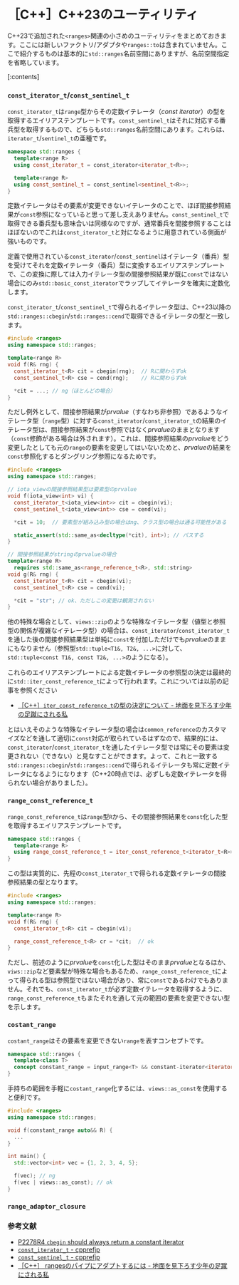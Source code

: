 #  ［C++］C++23<ranges>のユーティリティ

C++23で追加された`<ranges>`関連の小さめのユーティリティをまとめておきます。ここには新しいファクトリ/アダプタや`ranges::to`は含まれていません。ここで紹介するものは基本的に`std::ranges`名前空間にありますが、名前空間指定を省略しています。

[:contents]

### `const_iterator_t`/`const_sentinel_t`

`const_iterator_t`は`range`型からその定数イテレータ（*const iterator*）の型を取得するエイリアステンプレートです。`const_sentinel_t`はそれに対応する番兵型を取得するもので、どちらも`std::ranges`名前空間にあります。これらは、`iterator_t`/`sentinel_t`の亜種です。

```cpp
namespace std::ranges {
  template<range R>
  using const_iterator_t = const_iterator<iterator_t<R>>;

  template<range R>
  using const_sentinel_t = const_sentinel<sentinel_t<R>>;
}
```

定数イテレータはその要素が変更できないイテレータのことで、ほぼ間接参照結果が`const`参照になっていると思って差し支えありません。`const_sentinel_t`で取得できる番兵型も意味合いは同様なのですが、通常番兵を間接参照することはほぼないのでこれは`const_iterator_t`と対になるように用意されている側面が強いものです。

定義で使用されている`const_iterator`/`const_sentinel`はイテレータ（番兵）型を受けてそれを定数イテレータ（番兵）型に変換するエイリアステンプレートで、この変換に際しては入力イテレータ型の間接参照結果が既に`const`ではない場合にのみ`std::basic_const_iterator`でラップしてイテレータを確実に定数化します。

`const_iterator_t`/`const_sentinel_t`で得られるイテレータ型は、C++23以降の`std::ranges::cbegin`/`std::ranges::cend`で取得できるイテレータの型と一致します。

```cpp
#include <ranges>
using namespace std::ranges;

template<range R>
void f(R& rng) {
  const_iterator_t<R> cit = cbegin(rng);  // Rに関わらずok
  const_sentinel_t<R> cse = cend(rng);    // Rに関わらずok

  *cit = ...; // ng（ほとんどの場合）
}
```

ただし例外として、間接参照結果が*prvalue*（すなわち非参照）であるようなイテレータ型（`range`型）に対する`const_iterator`/`const_iterator_t`の結果のイテレータ型は、間接参照結果が`const`参照ではなく*prvalue*のままとなります（`const`修飾がある場合は外されます）。これは、間接参照結果の*prvalue*をどう変更したとしても元の`range`の要素を変更してはいないためと、*prvalue*の結果を`const`参照化するとダングリング参照になるためです。

```cpp
#include <ranges>
using namespace std::ranges;

// iota_viewの間接参照結果型は要素型のprvalue
void f(iota_view<int> vi) {
  const_iterator_t<iota_view<int>> cit = cbegin(vi);
  const_sentinel_t<iota_view<int>> cse = cend(vi);

  *cit = 10;  // 要素型が組み込み型の場合はng、クラス型の場合は通る可能性がある

  static_assert(std::same_as<decltype(*cit), int>); // パスする
}

// 間接参照結果がstringのprvalueの場合
template<range R>
  requires std::same_as<range_reference_t<R>, std::string>
void g(R& rng) {
  const_iterator_t<R> cit = cbegin(vi);
  const_sentinel_t<R> cse = cend(vi);

  *cit = "str"; // ok、ただしこの変更は観測されない
}
```

他の特殊な場合として、`views::zip`のような特殊なイテレータ型（値型と参照型の関係が複雑なイテレータ型）の場合は、`const_iterator`/`const_iterator_t`を通した後の間接参照結果型は単純に`const`を付加しただけでも*prvalue*のままにもなりません（参照型`std::tuple<T1&, T2&, ...>`に対して、`std::tuple<const T1&, const T2&, ...>`のようになる）。

これらのエイリアステンプレートによる定数イテレータの参照型の決定は最終的に`std::iter_const_reference_t`によって行われます。これについては以前の記事を参照ください

- [［C++］`iter_const_reference_t`の型の決定について - 地面を見下ろす少年の足蹴にされる私](https://onihusube.hatenablog.com/entry/2023/04/30/181514)

とはいえそのような特殊なイテレータ型の場合は`common_reference`のカスタマイズなどを通して適切に`const`対応が取られているはずなので、結果的には、`const_iterator`/`const_iterator_t`を通したイテレータ型では常にその要素は変更されない（できない）と見なすことができます。よって、これと一致する`std::ranges::cbegin`/`std::ranges::cend`で得られるイテレータも常に定数イテレータになるようになります（C++20時点では、必ずしも定数イテレータを得られない場合がありました）。

### `range_const_reference_t`

`range_const_reference_t`は`range`型`R`から、その間接参照結果を`const`化した型を取得するエイリアステンプレートです。

```cpp
namespace std::ranges {
  template<range R>
  using range_const_reference_t = iter_const_reference_t<iterator_t<R>>;
}
```

この型は実質的に、先程の`const_iterator_t`で得られる定数イテレータの間接参照結果の型となります。

```cpp
#include <ranges>
using namespace std::ranges;

template<range R>
void f(R& rng) {
  const_iterator_t<R> cit = cbegin(vi);

  range_const_reference_t<R> cr = *cit;  // ok
}
```

ただし、前述のように*prvalue*を`const`化した型はそのまま*prvalue*となるほか、`viws::zip`など要素型が特殊な場合もあるため、`range_const_reference_t`によって得られる型は参照型ではない場合があり、常に`const`であるわけでもありません。それでも、`const_iterator_t`が必ず定数イテレータを取得するように、`range_const_reference_t`もまたそれを通して元の範囲の要素を変更できない型を示します。

### `costant_range`

`costant_range`はその要素を変更できない`range`を表すコンセプトです。

```cpp
namespace std::ranges {
  template<class T>
  concept constant_range = input_range<T> && constant-iterator<iterator_t<T>>;
}
```


手持ちの範囲を手軽に`costant_range`化するには、`views::as_const`を使用すると便利です。

```cpp
#include <ranges>
using namespace std::ranges;

void f(constant_range auto&& R) {
  ...
}

int main() {
  std::vector<int> vec = {1, 2, 3, 4, 5};

  f(vec); // ng
  f(vec | views::as_const); // ok
}
```

### `range_adaptor_closure`

### 参考文献

- [P2278R4 `cbegin` should always return a constant iterator](https://www.open-std.org/jtc1/sc22/wg21/docs/papers/2022/p2278r4.html)
- [`const_iterator_t` - cpprefjp](https://cpprefjp.github.io/reference/ranges/const_iterator_t.html)
- [`const_sentinel_t` - cpprefjp](https://cpprefjp.github.io/reference/ranges/const_sentinel_t.html)
- [［C++］ rangesのパイプにアダプトするには - 地面を見下ろす少年の足蹴にされる私](https://onihusube.hatenablog.com/entry/2022/04/24/010041)